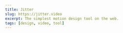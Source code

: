 ```yaml
---
title: Jitter
slug: https://jitter.video
excerpt: The simplest motion design tool on the web.
tags: [design, video, tool]
---
```

